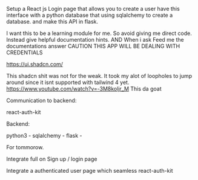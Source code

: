 

Setup a React js Login page that allows you to create a user have this interface with a python database that using sqlalchemy to create a database. and make this API in flask.

I want this to be a learning module for me. So avoid giving me direct code. Instead give helpful documentation hints. AND When i ask Feed me the documentations answer
CAUTION THIS APP WILL BE DEALING WITH CREDENTIALS

https://ui.shadcn.com/

This shadcn shit was not for the weak. It took my alot of loopholes to jump around since it isnt supported with tailwind 4 yet.
https://www.youtube.com/watch?v=-3M8koljr_M
This da goat






Communication to backend:

react-auth-kit


Backend:

python3 - sqlalchemy - flask -


For tommorow. 

Integrate full on Sign up / login page


Integrate a authenticated user page which seamless react-auth-kit